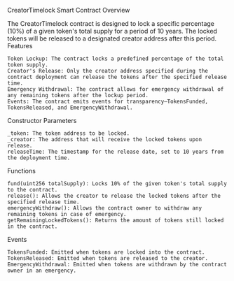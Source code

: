 CreatorTimelock Smart Contract
Overview

The CreatorTimelock contract is designed to lock a specific percentage (10%) of a given token's total supply for a period of 10 years. The locked tokens will be released to a designated creator address after this period.
Features

    Token Lockup: The contract locks a predefined percentage of the total token supply.
    Creator's Release: Only the creator address specified during the contract deployment can release the tokens after the specified release time.
    Emergency Withdrawal: The contract allows for emergency withdrawal of any remaining tokens after the lockup period.
    Events: The contract emits events for transparency—TokensFunded, TokensReleased, and EmergencyWithdrawal.

Constructor Parameters

    _token: The token address to be locked.
    _creator: The address that will receive the locked tokens upon release.
    releaseTime: The timestamp for the release date, set to 10 years from the deployment time.

Functions

    fund(uint256 totalSupply): Locks 10% of the given token's total supply to the contract.
    release(): Allows the creator to release the locked tokens after the specified release time.
    emergencyWithdraw(): Allows the contract owner to withdraw any remaining tokens in case of emergency.
    getRemainingLockedTokens(): Returns the amount of tokens still locked in the contract.

Events

    TokensFunded: Emitted when tokens are locked into the contract.
    TokensReleased: Emitted when tokens are released to the creator.
    EmergencyWithdrawal: Emitted when tokens are withdrawn by the contract owner in an emergency.
